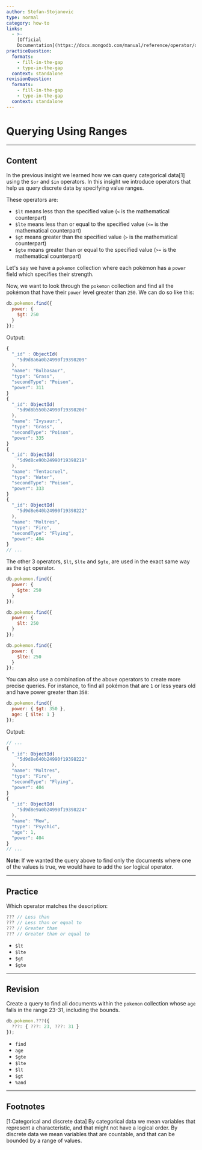 ```yaml
---
author: Stefan-Stojanovic
type: normal
category: how-to
links:
  - >-
    [Official
    Documentation](https://docs.mongodb.com/manual/reference/operator/query-comparison/){documentation}
practiceQuestion:
  formats:
    - fill-in-the-gap
    - type-in-the-gap
  context: standalone
revisionQuestion:
  formats:
    - fill-in-the-gap
    - type-in-the-gap
  context: standalone
---
```


# Querying Using Ranges


---

## Content

In the previous insight we learned how we can query categorical data[1] using the `$or` and `$in` operators.
In this insight we introduce operators that help us query discrete data by specifying value ranges.

These operators are:

- `$lt` means less than the specified value (`<` is the mathematical counterpart)
- `$lte` means less than or equal to the specified value (`<=` is the mathematical counterpart)
- `$gt` means greater than the specified value (`>` is the mathematical counterpart)
- `$gte` means greater than or equal to the specified value (`>=` is the mathematical counterpart)

Let's say we have a `pokemon` collection where each pokémon has a `power` field which specifies their strength.

Now, we want to look through the `pokemon` collection and find all the pokémon that have their `power` level greater than `250`. We can do so like this:

```javascript
db.pokemon.find({ 
  power: { 
    $gt: 250 
  } 
});
```

Output:

```javascript
{
  "_id" : ObjectId(
    "5d9d8a6a0b24990f19398209"
  ),
  "name": "Bulbasaur",
  "type": "Grass",
  "secondType": "Poison",
  "power": 311
}
{
  "_id": ObjectId(
    "5d9d8b550b24990f1939820d"
  ),
  "name": "Ivysaur:",
  "type": "Grass",
  "secondType": "Poison",
  "power": 335
}
{
  "_id": ObjectId(
    "5d9d8ce90b24990f19398219"
  ),
  "name": "Tentacruel",
  "type": "Water",
  "secondType": "Poison",
  "power": 333
}
{
  "_id": ObjectId(
    "5d9d8e640b24990f19398222"
  ),
  "name": "Moltres",
  "type": "Fire",
  "secondType": "Flying",
  "power": 404
}
// ...
```

The other 3 operators, `$lt`, `$lte` and `$gte`, are used in the exact same way as the `$gt` operator.

```javascript
db.pokemon.find({ 
  power: { 
    $gte: 250 
  } 
});

db.pokemon.find({ 
  power: { 
    $lt: 250 
  } 
});

db.pokemon.find({ 
  power: { 
    $lte: 250 
  } 
});
```

You can also use a combination of the above operators to create more precise queries. For instance, to find all pokémon that are `1` or less years old and have power greater than `350`:

```javascript
db.pokemon.find({
  power: { $gt: 350 },
  age: { $lte: 1 }
});
```

Output:

```javascript
// ...
{
  "_id": ObjectId(
    "5d9d8e640b24990f19398222"
  ),
  "name": "Moltres",
  "type": "Fire",
  "secondType": "Flying",
  "power": 404
}
{
  "_id": ObjectId(
    "5d9d8e9a0b24990f19398224"
  ),
  "name": "Mew",
  "type": "Psychic",
  "age": 1,
  "power": 404
}
// ...
```

**Note**: If we wanted the query above to find only the documents where one of the values is true, we would have to add the `$or` logical operator.


---

## Practice

Which operator matches the description:

```javascript
??? // Less than
??? // Less than or equal to
??? // Greater than
??? // Greater than or equal to
```

- `$lt`
- `$lte`
- `$gt`
- `$gte`

---

## Revision

Create a query to find all documents within the `pokemon` collection whose `age` falls in the range 23-31, including the bounds.

```javascript
db.pokemon.???({ 
  ???: { ???: 23, ???: 31 }
});
```

- `find`
- `age`
- `$gte`
- `$lte`
- `$lt`
- `$gt`
- `%and`


---

## Footnotes

[1:Categorical and discrete data]
By categorical data we mean variables that represent a characteristic, and that might not have a logical order. By discrete data we mean variables that are countable, and that can be bounded by a range of values.
